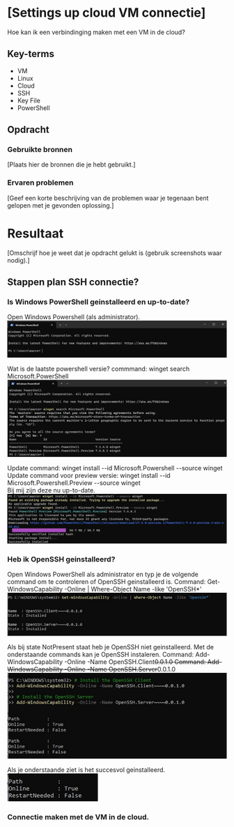 # [Settings up cloud VM connectie]
Hoe kan ik een verbindinging maken met een VM in de cloud?

## Key-terms
- VM
- Linux
- Cloud
- SSH
- Key File
- PowerShell


## Opdracht
### Gebruikte bronnen
[Plaats hier de bronnen die je hebt gebruikt.]

### Ervaren problemen
[Geef een korte beschrijving van de problemen waar je tegenaan bent gelopen met je gevonden oplossing.]

# Resultaat
[Omschrijf hoe je weet dat je opdracht gelukt is (gebruik screenshots waar nodig).]

## Stappen plan SSH connectie?
### Is Windows PowerShell geinstalleerd en up-to-date?
Open Windows Powershell (als administrator).  
![Screenshot Windows Powershell](../00_includes/LNX-01%20Setting%20Up/Powershell-StartScherm.jpg)

Wat is de laatste powershell versie? commmand: winget search Microsoft.PowerShell  
![screenshot Windows Powershell laatste versie](../00_includes/LNX-01%20Setting%20Up/PowerShell-Laatste-Versie.jpg) 

Update command: winget install --id Microsoft.Powershell --source winget  
Update command voor preview versie: winget install --id Microsoft.Powershell.Preview --source winget  
Bij mij zijn deze nu up-to-date.   
![screenshot Windows Powershell update](../00_includes/LNX-01%20Setting%20Up/PowerShell-Update.jpg) 

### Heb ik OpenSSH geinstalleerd?
Open Windows PowerShell als administrator en typ je de volgende command om te controleren of OpenSSH geinstalleerd is.
Command: Get-WindowsCapability -Online | Where-Object Name -like 'OpenSSH*'
![screenshot Is OpenSSH Geinstalleerd?](../00_includes/LNX-01%20Setting%20Up/OpenSSH-Geinstalleerd.jpg) 

Als bij state NotPresent staat heb je OpenSSH niet geinstalleerd.
Met de onderstaande commands kan je OpenSSH instaleren. 
Command: Add-WindowsCapability -Online -Name OpenSSH.Client~~~~0.0.1.0
Command: Add-WindowsCapability -Online -Name OpenSSH.Server~~~~0.0.1.0
![screenshot Is OpenSSH Installeren](../00_includes/LNX-01%20Setting%20Up/OpenSSH-Installeren.jpg)

Als je onderstaande ziet is het succesvol geinstalleerd.  
![Screenshot OpenSSH Succesvol Geinstalleerd](../00_includes/LNX-01%20Setting%20Up/OpenSSH-Installeren-Succesvol.jpg)

### Connectie maken met de VM in de cloud. 